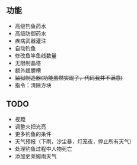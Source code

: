 ## 功能

- 高级钓鱼药水
- 高级防御药水
- 疾病武器灌注
- 自动钓鱼
- 修改鱼竿鱼线数量
- 无限制晶塔
- 额外翅膀槽
- ~~监狱制造器(功能虽然实现了，代码我并不满意)~~
- 指令：清除方块

## TODO

- 视距
- 调整火把光亮
- 更多钓鱼的条件
- 天气预报（下雨，沙尘暴，灯笼夜，停止所有天气）
- 处理钓鱼过程中人物死亡
- 添加史莱姆雨天气

